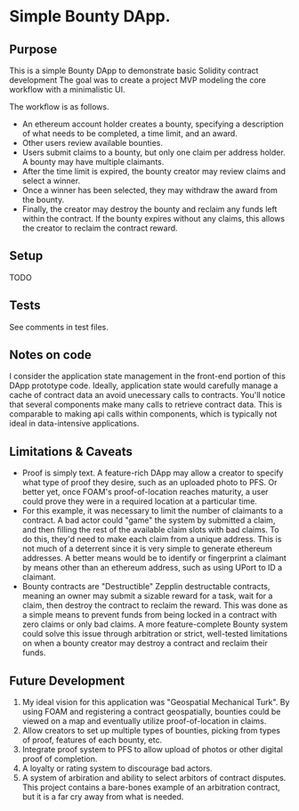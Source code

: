 # Simple Bounty DApp.

## Purpose
This is a simple Bounty DApp to demonstrate basic Solidity contract development The goal was to create a project MVP modeling the core workflow with a minimalistic UI.

The workflow is as follows.
- An ethereum account holder creates a bounty, specifying a description of what needs to be completed, a time limit, and an award.
- Other users review available bounties.
- Users submit claims to a bounty, but only one claim per address holder. A bounty may have multiple claimants.
- After the time limit is expired, the bounty creator may review claims and select a winner.
- Once a winner has been selected, they may withdraw the award from the bounty.
- Finally, the creator may destroy the bounty and reclaim any funds left within the contract. If the bounty expires without any claims, this allows the creator to reclaim the contract reward.

## Setup
TODO

## Tests
See comments in test files.

## Notes on code
I consider the application state management in the front-end portion of this DApp prototype code. Ideally, application state would carefully manage a cache of contract data an avoid unecessary calls to contracts. You'll notice that several components make many calls to retrieve contract data. This is comparable to making api calls within components, which is typically not ideal in data-intensive applications.

## Limitations & Caveats
- Proof is simply text. A feature-rich DApp may allow a creator to specify what type of proof they desire, such as an uploaded photo to PFS. Or better yet, once FOAM's proof-of-location reaches maturity, a user could prove they were in a required location at a particular time.
- For this example, it was necessary to limit the number of claimants to a contract. A bad actor could "game" the system by submitted a claim, and then filling the rest of the available claim slots with bad claims. To do this, they'd need to make each claim from a unique address. This is not much of a deterrent since it is very simple to generate ethereum addresses. A better means would be to identify or fingerprint a claimant by means other than an ethereum address, such as using UPort to ID a claimant.
- Bounty contracts are "Destructible" Zepplin destructable contracts, meaning an owner may submit a sizable reward for a task, wait for a claim, then destroy the contract to reclaim the reward. This was done as a simple means to prevent funds from being locked in a contract with zero claims or only bad claims. A more feature-complete Bounty system could solve this issue through arbitration or strict, well-tested limitations on when a bounty creator may destroy a contract and reclaim their funds.

## Future Development
1. My ideal vision for this application was "Geospatial Mechanical Turk". By using FOAM and registering a contract geospatially, bounties could be viewed on a map and eventually utilize proof-of-location in claims.
2. Allow creators to set up multiple types of bounties, picking from types of proof, features of each bounty, etc.
3. Integrate proof system to PFS to allow upload of photos or other digital proof of completion.
4. A loyalty or rating system to discourage bad actors.
5. A system of arbiration and ability to select arbitors of contract disputes. This project contains a bare-bones example of an arbitration contract, but it is a far cry away from what is needed.